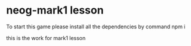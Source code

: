 # neog-mark1 lesson

To start this game please install all the dependencies by command npm i

this is the work for mark1 lesson
